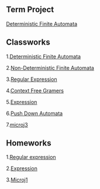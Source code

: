 <h2>Term Project</h2>

<p><a href="https://fatihmehmetergin.github.io/otomata/TermProject.html">Deterministic Finite Automata</a></p>

<h2 id="classworks">Classworks</h2>

<p>1.<a href="https://fatihmehmetergin.github.io/otomata/cw1.html">Deterministic Finite Automata</a></p>

<p>2.<a href="https://fatihmehmetergin.github.io/otomata/cw2.html">Non-Deterministic Finite Automata</a></p>

<p>3.<a href="https://fatihmehmetergin.github.io/otomata/Class_W3.html">Regular Expression</a></p>

<p>4.<a href="https://fatihmehmetergin.github.io/otomata/cw4.html">Context Free Gramers</a></p>

<p>5.<a href="https://fatihmehmetergin.github.io/otomata/Expression.html">Expression</a></p>

<p>6.<a href="https://fatihmehmetergin.github.io/otomata/cw6.html">Push Down Automata</a></p>

<p>7.<a href="https://fatihmehmetergin.github.io/otomata/cw7/cw7/microJ3.html">microj3</a></p>


<h2 id="homeworks">Homeworks</h2>

<p>1.<a href="https://fatihmehmetergin.github.io/otomata/Home_W1.html">Regular expression</a></p>

<p>2.<a href="https://fatihmehmetergin.github.io/otomata/hw2/Expression.html">Expression</a></p>

<p>3.<a href="https://fatihmehmetergin.github.io/otomata/hw3/microJ1.html">Microj1</a></p> 




